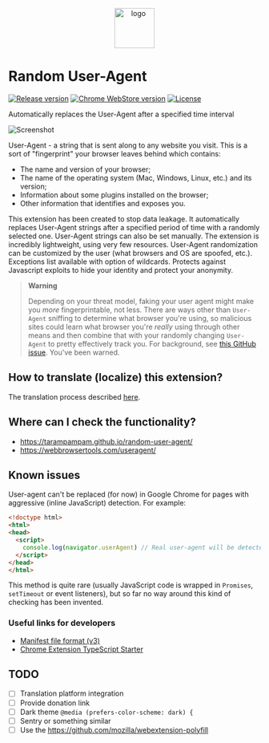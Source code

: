 <p align="center">
  <img alt="logo" src="https://hsto.org/webt/ll/p7/zn/llp7zncabngc8lnfynz9-wm0zni.png" height="80" />
</p>

# Random User-Agent

[![Release version][badge_release_version]][link_changelog]
[![Chrome WebStore version][badge_websore_version]][link_google_store]
[![License][badge_license]][link_license]

Automatically replaces the User-Agent after a specified time interval

![Screenshot](https://hsto.org/webt/cl/cz/iv/clczivrmvn47ryadjvtyb13qqom.jpeg)

User-Agent - a string that is sent along to any website you visit. This is a sort of "fingerprint" your browser leaves behind which contains:

- The name and version of your browser;
- The name of the operating system (Mac, Windows, Linux, etc.) and its version;
- Information about some plugins installed on the browser;
- Other information that identifies and exposes you.

This extension has been created to stop data leakage. It automatically replaces User-Agent strings after a specified period of time with a randomly selected one. User-Agent strings can also be set manually. The extension is incredibly lightweight, using very few resources. User-Agent randomization can be customized by the user (what browsers and OS are spoofed, etc.). Exceptions list available with option of wildcards. Protects against Javascript exploits to hide your identity and protect your anonymity.

> **Warning**
>
> Depending on your threat model, faking your user agent might make you _more_ fingerprintable, not less. There are ways other than `User-Agent` sniffing to determine what browser you're using, so malicious sites could learn what browser you're _really_ using through other means and then combine that with your randomly changing `User-Agent` to pretty effectively track you. For background, see [this GitHub issue](https://github.com/tarampampam/random-user-agent/issues/47). You've been warned.

## How to translate (localize) this extension?

The translation process described [here](./public/_locales).

## Where can I check the functionality?

- <https://tarampampam.github.io/random-user-agent/>
- <https://webbrowsertools.com/useragent/>

## Known issues

User-agent can't be replaced (for now) in Google Chrome for pages with aggressive (inline JavaScript) detection. For example:

```html
<!doctype html>
<html>
<head>
  <script>
    console.log(navigator.userAgent) // Real user-agent will be detected
  </script>
</head>
</html>
```

This method is quite rare (usually JavaScript code is wrapped in `Promises`, `setTimeout` or event listeners), but so far no way around this kind of checking has been invented.

### Useful links for developers

- [Manifest file format (v3)](https://developer.chrome.com/docs/extensions/mv3/manifest/)
- [Chrome Extension TypeScript Starter](https://github.com/chibat/chrome-extension-typescript-starter)

## TODO

- [ ] Translation platform integration
- [ ] Provide donation link
- [ ] Dark theme `@media (prefers-color-scheme: dark) {`
- [ ] Sentry or something similar
- [ ] Use the <https://github.com/mozilla/webextension-polyfill>

[badge_release_version]:https://img.shields.io/github/release/tarampampam/random-user-agent.svg?style=for-the-badge&maxAge=120&logo=github&logoColor=white
[badge_websore_version]:https://img.shields.io/chrome-web-store/v/einpaelgookohagofgnnkcfjbkkgepnp.svg?style=for-the-badge&maxAge=120&logo=google-chrome&logoColor=white
[badge_license]:https://img.shields.io/github/license/tarampampam/random-user-agent.svg?style=for-the-badge&maxAge=120

[link_changelog]:./CHANGELOG.md
[link_license]:./LICENSE
[link_google_store]:https://chrome.google.com/webstore/detail/random-hide-user-agent/einpaelgookohagofgnnkcfjbkkgepnp


